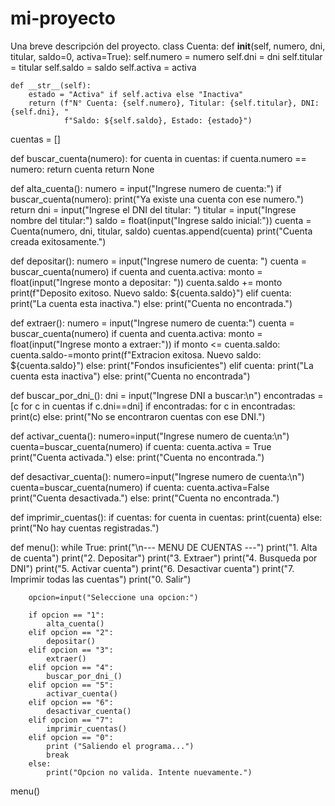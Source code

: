 # mi-proyecto
Una breve descripción del proyecto.
class Cuenta:
    def __init__(self, numero, dni, titular, saldo=0, activa=True):
        self.numero = numero
        self.dni = dni
        self.titular = titular
        self.saldo = saldo
        self.activa = activa

    def __str__(self):
        estado = "Activa" if self.activa else "Inactiva"
        return (f"N° Cuenta: {self.numero}, Titular: {self.titular}, DNI: {self.dni}, "
                f"Saldo: ${self.saldo}, Estado: {estado}")

cuentas = []

def buscar_cuenta(numero):
    for cuenta in cuentas:
        if cuenta.numero == numero:
            return cuenta
    return None
        
def alta_cuenta():
    numero = input("Ingrese numero de cuenta:")
    if buscar_cuenta(numero):
        print("Ya existe una cuenta con ese numero.")
        return
    dni = input("Ingrese el DNI del titular: ")
    titular = input("Ingrese nombre del titular:")
    saldo = float(input("Ingrese saldo inicial:"))
    cuenta = Cuenta(numero, dni, titular, saldo)
    cuentas.append(cuenta)
    print("Cuenta creada exitosamente.")

def depositar():
    numero = input("Ingrese numero de cuenta: ")
    cuenta = buscar_cuenta(numero)
    if cuenta and cuenta.activa:
        monto = float(input("Ingrese monto a depositar: "))
        cuenta.saldo += monto
        print(f"Deposito exitoso. Nuevo saldo: ${cuenta.saldo}")
    elif cuenta:
        print("La cuenta esta inactiva.")
    else:
        print("Cuenta no encontrada.")

def extraer():
    numero = input("Ingrese numero de cuenta:")
    cuenta = buscar_cuenta(numero)
    if cuenta and cuenta.activa:
        monto = float(input("Ingrese monto a extraer:"))
        if monto <= cuenta.saldo:
            cuenta.saldo-=monto
            print(f"Extracion exitosa. Nuevo saldo: ${cuenta.saldo}")
        else:
            print("Fondos insuficientes")
    elif cuenta:
        print("La cuenta esta inactiva")
    else:
        print("Cuenta no encontrada")

def buscar_por_dni_():
    dni = input("Ingrese DNI a buscar:\n")
    encontradas = [c for c in cuentas if c.dni==dni]
    if encontradas:
        for c in encontradas:
            print(c)
    else:
        print("No se encontraron cuentas con ese DNI.")

def activar_cuenta():
    numero=input("Ingrese numero de cuenta:\n")
    cuenta=buscar_cuenta(numero)
    if cuenta:
        cuenta.activa = True
        print("Cuenta activada.")
    else:
        print("Cuenta no encontrada.")

def desactivar_cuenta():
    numero=input("Ingrese numero de cuenta:\n")
    cuenta=buscar_cuenta(numero)
    if cuenta:
        cuenta.activa=False
        print("Cuenta desactivada.")
    else:
        print("Cuenta no encontrada.")

def imprimir_cuentas():
    if cuentas:
        for cuenta in cuentas:
            print(cuenta)
    else:
        print("No hay cuentas registradas.")

def menu():
    while True:
        print("\n--- MENU DE CUENTAS ---")
        print("1. Alta de cuenta")
        print("2. Depositar")
        print("3. Extraer")
        print("4. Busqueda por DNI")
        print("5. Activar cuenta")
        print("6. Desactivar cuenta")
        print("7. Imprimir todas las cuentas")
        print("0. Salir")

        opcion=input("Seleccione una opcion:")

        if opcion == "1":
            alta_cuenta()
        elif opcion == "2":
            depositar()
        elif opcion == "3":
            extraer()
        elif opcion == "4":
            buscar_por_dni_()
        elif opcion == "5":
            activar_cuenta()
        elif opcion == "6":
            desactivar_cuenta()
        elif opcion == "7":
            imprimir_cuentas()
        elif opcion == "0":
            print ("Saliendo el programa...")
            break
        else:
            print("Opcion no valida. Intente nuevamente.")

menu()
